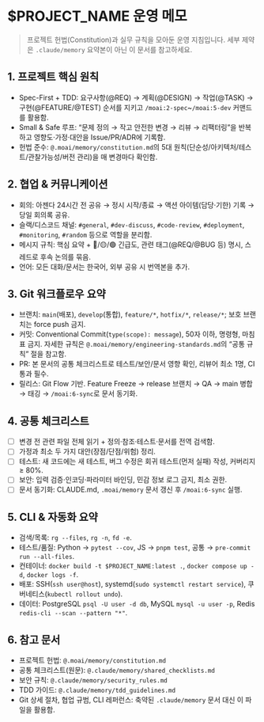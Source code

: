 # $PROJECT_NAME 운영 메모

> 프로젝트 헌법(Constitution)과 실무 규칙을 모아둔 운영 지침입니다. 세부 제약은 `.claude/memory` 요약본이 아닌 이 문서를 참고하세요.

## 1. 프로젝트 핵심 원칙
- Spec-First + TDD: 요구사항(@REQ) → 계획(@DESIGN) → 작업(@TASK) → 구현(@FEATURE/@TEST) 순서를 지키고 `/moai:2-spec`~`/moai:5-dev` 커맨드를 활용함.
- Small & Safe 루프: “문제 정의 → 작고 안전한 변경 → 리뷰 → 리팩터링”을 반복하고 영향도·가정·대안을 Issue/PR/ADR에 기록함.
- 헌법 준수: `@.moai/memory/constitution.md`의 5대 원칙(단순성/아키텍처/테스트/관찰가능성/버전 관리)을 매 변경마다 확인함.

## 2. 협업 & 커뮤니케이션
- 회의: 아젠다 24시간 전 공유 → 정시 시작/종료 → 액션 아이템(담당·기한) 기록 → 당일 회의록 공유.
- 슬랙/디스코드 채널: `#general`, `#dev-discuss`, `#code-review`, `#deployment`, `#monitoring`, `#random` 등으로 역할을 분리함.
- 메시지 규칙: 핵심 요약 + 🔴/🟡/🟢 긴급도, 관련 태그(@REQ/@BUG 등) 명시, 스레드로 후속 논의를 묶음.
- 언어: 모든 대화/문서는 한국어, 외부 공유 시 번역본을 추가.

## 3. Git 워크플로우 요약
- 브랜치: `main`(배포), `develop`(통합), `feature/*`, `hotfix/*`, `release/*`; 보호 브랜치는 force push 금지.
- 커밋: Conventional Commit(`type(scope): message`), 50자 이하, 명령형, 마침표 금지. 자세한 규칙은 `@.moai/memory/engineering-standards.md`의 “공통 규칙” 절을 참고함.
- PR: 본 문서의 공통 체크리스트로 테스트/보안/문서 영향 확인, 리뷰어 최소 1명, CI 통과 필수.
- 릴리스: Git Flow 기반. Feature Freeze → release 브랜치 → QA → main 병합 → 태깅 → `/moai:6-sync`로 문서 동기화.

## 4. 공통 체크리스트
- [ ] 변경 전 관련 파일 전체 읽기 + 정의·참조·테스트·문서를 전역 검색함.
- [ ] 가정과 최소 두 가지 대안(장점/단점/위험) 정리.
- [ ] 테스트: 새 코드에는 새 테스트, 버그 수정은 회귀 테스트(먼저 실패) 작성, 커버리지 ≥ 80%.
- [ ] 보안: 입력 검증·인코딩·파라미터 바인딩, 민감 정보 로그 금지, 최소 권한.
- [ ] 문서 동기화: CLAUDE.md, `.moai/memory` 문서 갱신 후 `/moai:6-sync` 실행.

## 5. CLI & 자동화 요약
- 검색/목록: `rg --files`, `rg -n`, `fd -e`.
- 테스트/품질: Python → `pytest --cov`, JS → `pnpm test`, 공통 → `pre-commit run --all-files`.
- 컨테이너: `docker build -t $PROJECT_NAME:latest .`, `docker compose up -d`, `docker logs -f`.
- 배포: SSH(`ssh user@host`), systemd(`sudo systemctl restart service`), 쿠버네티스(`kubectl rollout undo`).
- 데이터: PostgreSQL `psql -U user -d db`, MySQL `mysql -u user -p`, Redis `redis-cli --scan --pattern "*"`.

## 6. 참고 문서
- 프로젝트 헌법: `@.moai/memory/constitution.md`
- 공통 체크리스트(원문): `@.claude/memory/shared_checklists.md`
- 보안 규칙: `@.claude/memory/security_rules.md`
- TDD 가이드: `@.claude/memory/tdd_guidelines.md`
- Git 상세 절차, 협업 규범, CLI 레퍼런스: 축약된 `.claude/memory` 문서 대신 이 파일을 활용함.
